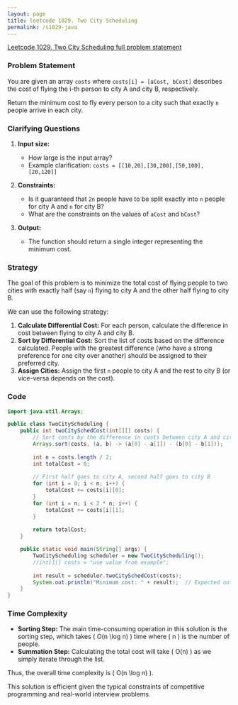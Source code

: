 ```yaml
---
layout: page
title: leetcode 1029. Two City Scheduling
permalink: /s1029-java
---
```

[Leetcode 1029. Two City Scheduling full problem statement](https://algoadvance.github.io/algoadvance/l1029)
### Problem Statement

You are given an array `costs` where `costs[i] = [aCost, bCost]` describes the cost of flying the i-th person to city A and city B, respectively.

Return the minimum cost to fly every person to a city such that exactly `n` people arrive in each city.

### Clarifying Questions

1. **Input size:**
   - How large is the input array?
   - Example clarification: `costs = [[10,20],[30,200],[50,100],[20,120]]`
 
2. **Constraints:**
   - Is it guaranteed that `2n` people have to be split exactly into `n` people for city A and `n` for city B?
   - What are the constraints on the values of `aCost` and `bCost`?

3. **Output:**
   - The function should return a single integer representing the minimum cost.

### Strategy

The goal of this problem is to minimize the total cost of flying people to two cities with exactly half (say `n`) flying to city A and the other half flying to city B.

We can use the following strategy:
1. **Calculate Differential Cost:** For each person, calculate the difference in cost between flying to city A and city B.
2. **Sort by Differential Cost:** Sort the list of costs based on the difference calculated. People with the greatest difference (who have a strong preference for one city over another) should be assigned to their preferred city.
3. **Assign Cities:** Assign the first `n` people to city A and the rest to city B (or vice-versa depends on the cost).

### Code
```java
import java.util.Arrays;

public class TwoCityScheduling {
    public int twoCitySchedCost(int[][] costs) {
        // Sort costs by the difference in costs between city A and city B
        Arrays.sort(costs, (a, b) -> (a[0] - a[1]) - (b[0] - b[1]));
        
        int n = costs.length / 2;
        int totalCost = 0;
        
        // First half goes to city A, second half goes to city B
        for (int i = 0; i < n; i++) {
            totalCost += costs[i][0];
        }
        for (int i = n; i < 2 * n; i++) {
            totalCost += costs[i][1];
        }
        
        return totalCost;
    }

    public static void main(String[] args) {
        TwoCityScheduling scheduler = new TwoCityScheduling();
        //int[][] costs = "use value from example";
        
        int result = scheduler.twoCitySchedCost(costs);
        System.out.println("Minimum cost: " + result);  // Expected output: 110
    }
}
```

### Time Complexity

- **Sorting Step:** The main time-consuming operation in this solution is the sorting step, which takes \( O(n \log n) \) time where \( n \) is the number of people.
- **Summation Step:** Calculating the total cost will take \( O(n) \) as we simply iterate through the list.

Thus, the overall time complexity is \( O(n \log n) \).

This solution is efficient given the typical constraints of competitive programming and real-world interview problems.